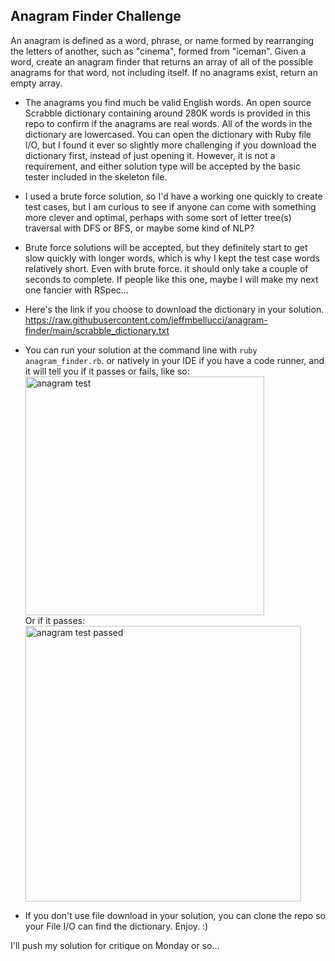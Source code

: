 ## Anagram Finder Challenge

An anagram is defined as a word, phrase, or name formed by rearranging the letters of another, such as "cinema", formed from "iceman".  Given a word, create an anagram finder that returns an array of all of the possible anagrams for that word, not including itself.  If no anagrams exist, return an empty array.

- The anagrams you find much be valid English words.  An open source Scrabble dictionary containing around 280K words is provided in this repo to confirm if the anagrams are real words.  All of the words in the dictionary are lowercased.  You can open the dictionary with Ruby file I/O, but I found it ever so slightly more challenging if you download the dictionary first, instead of just opening it.  However, it is not a requirement, and either solution type will be accepted by the basic tester included in the skeleton file.

- I used a brute force solution, so I'd have a working one quickly to create test cases, but I am curious to see if anyone can come with something more clever and optimal, perhaps with some sort of letter tree(s) traversal with DFS or BFS, or maybe some kind of NLP?

- Brute force solutions will be accepted, but they definitely start to get slow quickly with longer words, which is why I kept the test case words relatively short.  Even with brute force. it should only take a couple of seconds to complete. If people like this one, maybe I will make my next one fancier with RSpec...

- Here's the link if you choose to download the dictionary in your solution.
https://raw.githubusercontent.com/jeffmbellucci/anagram-finder/main/scrabble_dictionary.txt

- You can run your solution at the command line with `ruby anagram_finder.rb`. or natively in your IDE if you have a code runner, and it will tell you if it passes or fails, like so:<br/><img width="382" alt="anagram test" src="https://github.com/jeffmbellucci/anagram-finder/assets/5009669/d505308a-eb67-4881-b27f-ade164faaf19"><br/>
Or if it passes: <br/><img width="441" alt="anagram test passed" src="https://github.com/jeffmbellucci/anagram-finder/assets/5009669/0e92d65e-b72b-485b-86d3-0ba06ce04c1d">

- If you don't use file download in your solution, you can clone the repo so your File I/O can find the dictionary.  Enjoy. :)

I'll push my solution for critique on Monday or so...
